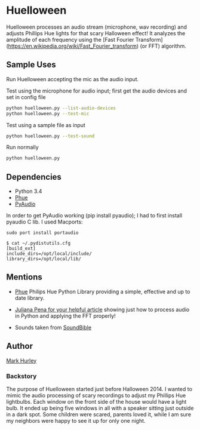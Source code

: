 # Huelloween #

Huelloween processes an audio stream (microphone, wav recording) and adjusts Phillips Hue lights for that scary Halloween effect! It analyzes the amplitude of each frequency using the [Fast Fourier Transform] (https://en.wikipedia.org/wiki/Fast_Fourier_transform) (or FFT) algorithm.

## Sample Uses ##

Run Huelloween accepting the mic as the audio input.

Test using the microphone for audio input; first get the audio devices and set in config file

~~~bash
python huelloween.py --list-audio-devices
python huelloween.py --test-mic
~~~

Test using a sample file as input

~~~bash
python huelloween.py --test-sound
~~~

Run normally

~~~bash
python huelloween.py
~~~


## Dependencies ##

* Python 3.4
* [Phue](https://pypi.python.org/pypi/phue/)
* [PyAudio](https://pypi.python.org/pypi/PyAudio)

In order to get PyAudio working (pip install pyaudio); I had to first install pyaudio C lib.  I used Macports:

```
sudo port install portaudio
```

```
$ cat ~/.pydistutils.cfg 
[build_ext]
include_dirs=/opt/local/include/
library_dirs=/opt/local/lib/
```


## Mentions ##

* [Phue](https://github.com/studioimaginaire/phue) Philips Hue Python Library providing a simple, effective and up to date library.

* [Juliana Pena for your helpful article](http://julip.co/2012/05/arduino-python-soundlight-spectrum/) showing just how to process audio in Python and applying the FFT properly!

* Sounds taken from [SoundBible](http://soundbible.com)

## Author ##

[Mark Hurley](https://github.com/markph0204)

### Backstory ###

The purpose of Huelloween started just before Halloween 2014.  I wanted to mimic the audio processing of scary recordings to adjust my Phillips Hue lightbulbs.  Each window on the front side of the house would have a light bulb.  It ended up being five windows in all with a speaker sitting just outside in a dark spot.  Some children were scared, parents loved it, while I am sure my neighbors were happy to see it up for only one night.
